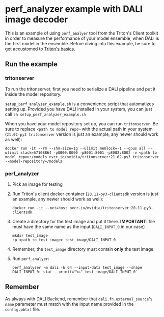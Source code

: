 # perf_analyzer example with DALI image decoder

This is an example of using `perf_analyer` tool from the Triton's Client toolkit in order to
measure the performance of your model ensemble, when DALI is the first model in the ensemble.
Before diving into this example, be sure to get accustomed to [Triton's basics](https://github.com/triton-inference-server/server#documentation).

## Run the example

### tritonserver

To run the tritonserver, first you need to serialize a DALI pipeline and put it inside the model repository.

`setup_perf_analyzer_example.sh` is a convenience script that automatizes setting up.
Provided you have DALI installed in your system, you can just call `sh setup_perf_analyzer_example.sh`

When you have your model repository set up, you can run `tritonserver`. Be sure to replace `<path to model repo>` with the actual path in your system (`21.02-py3 tritonserver` version is just an example, any newer should work as well):

    docker run -it --rm --shm-size=1g --ulimit memlock=-1 --gpus all --ulimit stack=67108864 -p8000:8000 -p8001:8001 -p8002:8002 -v <path to model repo>:/models nvcr.io/nvidia/tritonserver:21.02-py3 tritonserver --model-repository=/models

### perf_analyzer

1. Pick an image for testing
1. Run Triton's client docker container (`20.11-py3-clientsdk` version is just an example, any newer should work as well):
 
    ```
    docker run -it --net=host nvcr.io/nvidia/tritonserver:20.11-py3-clientsdk
    ```

1. Create a directory for the test image and put it there. 
**IMPORTANT**: file must have the same name as the input (`DALI_INPUT_0` in our case)
    
    ```
    mkdir test_image
    cp <path to test image> test_image/DALI_INPUT_0
    ```
    
1. Remember, the `test_image` directory must contain **only** the test image
1. Run `perf_analyer`:

    ```
    perf_analyzer -m dali -b 64 --input-data test_image --shape DALI_INPUT_0:`stat --printf="%s" test_image/DALI_INPUT_0`
    ```
    

## Remember

As always with DALI Backend, remember that `dali.fn.external_source`'s `name` parameter must match
with the input name provided in the `config.pbtxt` file.
